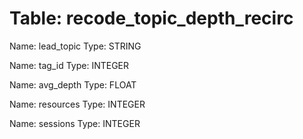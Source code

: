 Table: recode_topic_depth_recirc
================================

Name: lead_topic
Type: STRING

Name: tag_id
Type: INTEGER

Name: avg_depth
Type: FLOAT

Name: resources
Type: INTEGER

Name: sessions
Type: INTEGER

